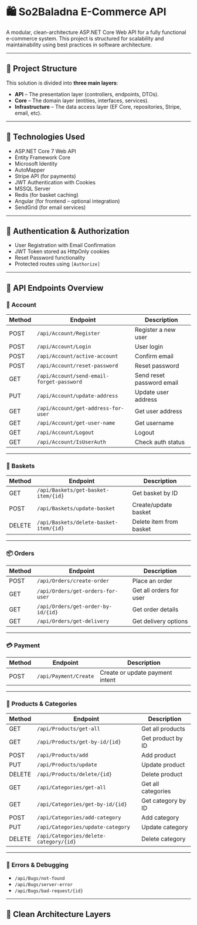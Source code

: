 # 🛍️ So2Baladna E-Commerce API

A modular, clean-architecture ASP.NET Core Web API for a fully functional e-commerce system. This project is structured for scalability and maintainability using best practices in software architecture.

---

## 📂 Project Structure

This solution is divided into **three main layers**:

- **API** – The presentation layer (controllers, endpoints, DTOs).
- **Core** – The domain layer (entities, interfaces, services).
- **Infrastructure** – The data access layer (EF Core, repositories, Stripe, email, etc).

---

## 🚀 Technologies Used

- ASP.NET Core 7 Web API
- Entity Framework Core
- Microsoft Identity
- AutoMapper
- Stripe API (for payments)
- JWT Authentication with Cookies
- MSSQL Server
- Redis (for basket caching)
- Angular (for frontend – optional integration)
- SendGrid (for email services)

---

## 🔐 Authentication & Authorization

- User Registration with Email Confirmation
- JWT Token stored as HttpOnly cookies
- Reset Password functionality
- Protected routes using `[Authorize]`

---

## 🧾 API Endpoints Overview

### 🧑 Account
| Method | Endpoint | Description |
|--------|----------|-------------|
| POST | `/api/Account/Register` | Register a new user |
| POST | `/api/Account/Login` | User login |
| POST | `/api/Account/active-account` | Confirm email |
| POST | `/api/Account/reset-password` | Reset password |
| GET  | `/api/Account/send-email-forget-password` | Send reset password email |
| PUT  | `/api/Account/update-address` | Update user address |
| GET  | `/api/Account/get-address-for-user` | Get user address |
| GET  | `/api/Account/get-user-name` | Get username |
| GET  | `/api/Account/Logout` | Logout |
| GET  | `/api/Account/IsUserAuth` | Check auth status |

---

### 🛒 Baskets
| Method | Endpoint | Description |
|--------|----------|-------------|
| GET | `/api/Baskets/get-basket-item/{id}` | Get basket by ID |
| POST | `/api/Baskets/update-basket` | Create/update basket |
| DELETE | `/api/Baskets/delete-basket-item/{id}` | Delete item from basket |

---

### 📦 Orders
| Method | Endpoint | Description |
|--------|----------|-------------|
| POST | `/api/Orders/create-order` | Place an order |
| GET | `/api/Orders/get-orders-for-user` | Get all orders for user |
| GET | `/api/Orders/get-order-by-id/{id}` | Get order details |
| GET | `/api/Orders/get-delivery` | Get delivery options |

---

### 💳 Payment
| Method | Endpoint | Description |
|--------|----------|-------------|
| POST | `/api/Payment/Create` | Create or update payment intent |

---

### 📁 Products & Categories
| Method | Endpoint | Description |
|--------|----------|-------------|
| GET | `/api/Products/get-all` | Get all products |
| GET | `/api/Products/get-by-id/{id}` | Get product by ID |
| POST | `/api/Products/add` | Add product |
| PUT | `/api/Products/update` | Update product |
| DELETE | `/api/Products/delete/{id}` | Delete product |
| GET | `/api/Categories/get-all` | Get all categories |
| GET | `/api/Categories/get-by-id/{id}` | Get category by ID |
| POST | `/api/Categories/add-category` | Add category |
| PUT | `/api/Categories/update-category` | Update category |
| DELETE | `/api/Categories/delete-category/{id}` | Delete category |

---

### 🧪 Errors & Debugging
- `/api/Bugs/not-found`
- `/api/Bugs/server-error`
- `/api/Bugs/bad-request/{id}`

---

## 🧠 Clean Architecture Layers

